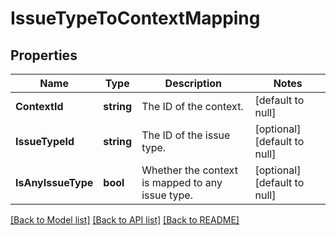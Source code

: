 # IssueTypeToContextMapping

## Properties
Name | Type | Description | Notes
------------ | ------------- | ------------- | -------------
**ContextId** | **string** | The ID of the context. | [default to null]
**IssueTypeId** | **string** | The ID of the issue type. | [optional] [default to null]
**IsAnyIssueType** | **bool** | Whether the context is mapped to any issue type. | [optional] [default to null]

[[Back to Model list]](../README.md#documentation-for-models) [[Back to API list]](../README.md#documentation-for-api-endpoints) [[Back to README]](../README.md)


